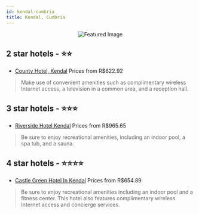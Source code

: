 ```yaml
---
id: kendal-cumbria
title: Kendal, Cumbria
---
```


<center><img src="https://i.travelapi.com/hotels/2000000/1600000/1594900/1594812/35ba335d_z.jpg" alt="Featured Image" /></center>


##  2 star hotels - ⭐️⭐️

-    [County Hotel, Kendal](https://us.hurb.com/hotels/kendal/county-hotel-kendal-JNP-JP820778?cmp=18055) Prices from R$622.92
   > Make use of convenient amenities such as complimentary wireless Internet access, a television in a common area, and a reception hall.

##  3 star hotels - ⭐️⭐️⭐️

-    [Riverside Hotel Kendal](https://us.hurb.com/hotels/kendal/riverside-hotel-kendal-JNP-JP909256?cmp=18055) Prices from R$965.65
   > Be sure to enjoy recreational amenities, including an indoor pool, a spa tub, and a sauna.

##  4 star hotels - ⭐️⭐️⭐️⭐️

-    [Castle Green Hotel In Kendal](https://us.hurb.com/hotels/kendal/castle-green-hotel-in-kendal-JNP-JP420863?cmp=18055) Prices from R$654.89
   > Be sure to enjoy recreational amenities including an indoor pool and a fitness center. This hotel also features complimentary wireless Internet access and concierge services.
